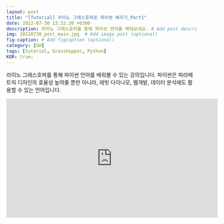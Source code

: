 ```yaml
---
layout: post
title: "[Tutorial] 라이노 그래스호퍼로 파이썬 배우기_Part1"
date: 2022-07-30 13:32:20 +0300
description: 라이노 그래스호퍼를 통해 파이썬 언어를 배워보세요. # Add post description (optional)
img: 20220730_post_main.jpg  # Add image post (optional)
fig-caption: # Add figcaption (optional)
category: [GH]
tags: [tutorial, Grasshopper, Python]
KOR: true;
---
```

라이노 그래스호퍼를 통해 파이썬 언어를 배워볼 수 있는 강의입니다. 파이썬은 파라메트릭 디자인의 효율성 높여줄 뿐만 아니라, 레빗 다이나모, 웹개발, 데이터 분석에도 활용할 수 있는 언어입니다.

<iframe class="post_img" width="560" height="315" src="https://youtu.be/Sx3nfuI0Vro" title="라이노 그래스호퍼로 파이썬 배우기_Part1" frameborder="0" allow="accelerometer; autoplay; clipboard-write; encrypted-media; gyroscope; picture-in-picture" allowfullscreen></iframe>
